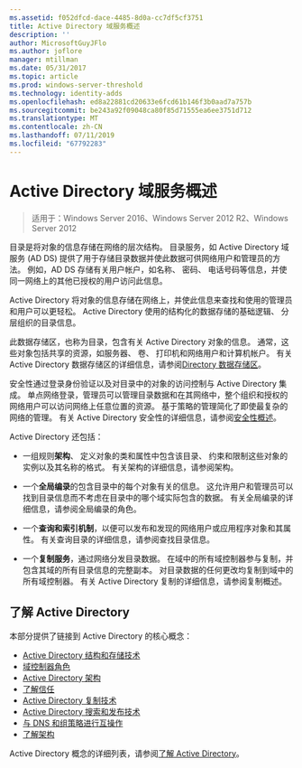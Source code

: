 ```yaml
---
ms.assetid: f052dfcd-dace-4485-8d0a-cc7df5cf3751
title: Active Directory 域服务概述
description: ''
author: MicrosoftGuyJFlo
ms.author: joflore
manager: mtillman
ms.date: 05/31/2017
ms.topic: article
ms.prod: windows-server-threshold
ms.technology: identity-adds
ms.openlocfilehash: ed8a22881cd20633e6fcd61b146f3b0aad7a757b
ms.sourcegitcommit: be243a92f09048ca80f85d71555ea6ee3751d712
ms.translationtype: MT
ms.contentlocale: zh-CN
ms.lasthandoff: 07/11/2019
ms.locfileid: "67792283"
---
```

# <a name="active-directory-domain-services-overview"></a>Active Directory 域服务概述

>适用于：Windows Server 2016、Windows Server 2012 R2、Windows Server 2012


目录是将对象的信息存储在网络的层次结构。 目录服务，如 Active Directory 域服务 (AD DS) 提供了用于存储目录数据并使此数据可供网络用户和管理员的方法。 例如，AD DS 存储有关用户帐户，如名称、 密码、 电话号码等信息，并使同一网络上的其他已授权的用户访问此信息。

Active Directory 将对象的信息存储在网络上，并使此信息来查找和使用的管理员和用户可以更轻松。 Active Directory 使用的结构化的数据存储的基础逻辑、 分层组织的目录信息。

此数据存储区，也称为目录，包含有关 Active Directory 对象的信息。 通常，这些对象包括共享的资源，如服务器、 卷、 打印机和网络用户和计算机帐户。 有关 Active Directory 数据存储区的详细信息，请参阅[Directory 数据存储区](https://technet.microsoft.com/library/cc736627(v=ws.10).aspx)。

安全性通过登录身份验证以及对目录中的对象的访问控制与 Active Directory 集成。 单点网络登录，管理员可以管理目录数据和在其网络中，整个组织和授权的网络用户可以访问网络上任意位置的资源。 基于策略的管理简化了即使最复杂的网络的管理。 有关 Active Directory 安全性的详细信息，请参阅[安全性概述](../../plan/security-best-practices/best-practices-for-securing-active-directory.md)。

Active Directory 还包括：
* 一组规则**架构**、 定义对象的类和属性中包含该目录、 约束和限制这些对象的实例以及其名称的格式。 有关架构的详细信息，请参阅架构。


* 一个**全局编录**的包含目录中的每个对象有关的信息。 这允许用户和管理员可以找到目录信息而不考虑在目录中的哪个域实际包含的数据。 有关全局编录的详细信息，请参阅全局编录的角色。


* 一个**查询和索引机制**，以便可以发布和发现的网络用户或应用程序对象和其属性。 有关查询目录的详细信息，请参阅查找目录信息。


* 一个**复制服务**，通过网络分发目录数据。 在域中的所有域控制器参与复制，并包含其域的所有目录信息的完整副本。 对目录数据的任何更改均复制到域中的所有域控制器。 有关 Active Directory 复制的详细信息，请参阅复制概述。

## <a name="understanding-active-directory"></a>了解 Active Directory
 本部分提供了链接到 Active Directory 的核心概念：
 
* [Active Directory 结构和存储技术](https://technet.microsoft.com/library/cc759186(v=ws.10).aspx)
* [域控制器角色](https://technet.microsoft.com/library/cc786438(v=ws.10).aspx) 
* [Active Directory 架构](https://docs.microsoft.com/previous-versions/windows/it-pro/windows-server-2008-R2-and-2008/cc771796(v=ws.10))
* [了解信任](https://docs.microsoft.com/previous-versions/windows/it-pro/windows-server-2008-R2-and-2008/cc771568(v=ws.10)) 
* [Active Directory 复制技术](https://technet.microsoft.com/library/cc786438(v=ws.10).aspx) 
* [Active Directory 搜索和发布技术](https://technet.microsoft.com/library/cc775686(v=ws.10).aspx) 
* [与 DNS 和组策略进行互操作](https://docs.microsoft.com/previous-versions/windows/it-pro/windows-server-2008-R2-and-2008/dd197486(v=ws.10))
* [了解架构](https://technet.microsoft.com/library/cc759402(v=ws.10).aspx) 

Active Directory 概念的详细列表，请参阅[了解 Active Directory](https://technet.microsoft.com/library/cc781408(v=ws.10).aspx)。 


